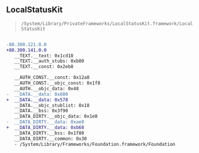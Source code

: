 ## LocalStatusKit

> `/System/Library/PrivateFrameworks/LocalStatusKit.framework/LocalStatusKit`

```diff

-80.300.121.0.0
+80.300.141.0.0
   __TEXT.__text: 0x1cd18
   __TEXT.__auth_stubs: 0xb80
   __TEXT.__const: 0x2eb8

   __AUTH_CONST.__const: 0x12a8
   __AUTH_CONST.__objc_const: 0x1f8
   __AUTH.__objc_data: 0x48
-  __DATA.__data: 0x600
+  __DATA.__data: 0x578
   __DATA.__objc_stublist: 0x18
   __DATA.__bss: 0x3f90
   __DATA_DIRTY.__objc_data: 0x1e0
-  __DATA_DIRTY.__data: 0xae0
+  __DATA_DIRTY.__data: 0xb68
   __DATA_DIRTY.__bss: 0x1f80
   __DATA_DIRTY.__common: 0x30
   - /System/Library/Frameworks/Foundation.framework/Foundation

```

